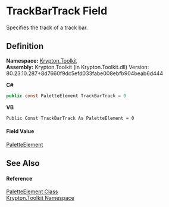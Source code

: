 # TrackBarTrack Field


Specifies the track of a track bar.



## Definition
**Namespace:** <a href="79d2eac2-21f4-54ff-7552-b20c33c30600.md">Krypton.Toolkit</a>  
**Assembly:** Krypton.Toolkit (in Krypton.Toolkit.dll) Version: 80.23.10.287+8d7660f9dc5efd033fabe008ebfb904beab6d444

**C#**
``` C#
public const PaletteElement TrackBarTrack = 0
```
**VB**
``` VB
Public Const TrackBarTrack As PaletteElement = 0
```



#### Field Value
<a href="2ec984a1-62de-ebfc-9ec0-4105dcdb49ac.md">PaletteElement</a>

## See Also


#### Reference
<a href="2ec984a1-62de-ebfc-9ec0-4105dcdb49ac.md">PaletteElement Class</a>  
<a href="79d2eac2-21f4-54ff-7552-b20c33c30600.md">Krypton.Toolkit Namespace</a>  
